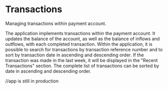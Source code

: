 # Transactions
Managing transactions within payment account.

The application implements transactions within the payment account. 
It updates the balance of the account, as well as the balance of inflows and outflows, with each completed transaction.
Within the application, it is possible to search for transactions by transaction reference number and to sort by transaction date in ascending and descending order.
If the transaction was made in the last week, it will be displayed in the "Recent Transactions" section. The complete list of transactions can be sorted by date in ascending and descending order.


//app is still in production
